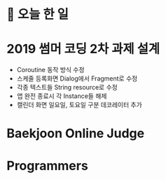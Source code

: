 # :thought_balloon: __오늘 한 일__

# __2019 썸머 코딩 2차 과제 설계__
* Coroutine 동작 방식 수정
* 스케줄 등록화면 Dialog에서 Fragment로 수정
* 각종 텍스트들 String resource로 수정
* 앱 완전 종료시 각 Instance들 해제
* 캘린더 화면 일요일, 토요일 구분 데코레이터 추가

# __Baekjoon Online Judge__

# __Programmers__

